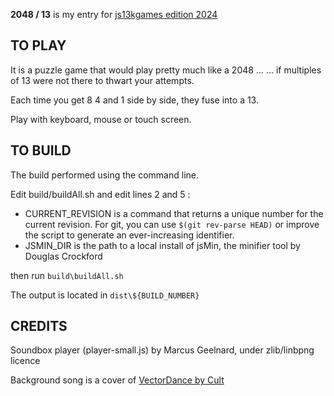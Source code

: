 **2048 / 13** is my entry for [js13kgames edition 2024](https://dev.js13kgames.com/2024/games)

## TO PLAY
It is a puzzle game that would play pretty much like a 2048 ...
... if multiples of 13 were not there to thwart your attempts.

Each time you get 8 4 and 1 side by side, they fuse into a 13.

Play with keyboard, mouse or touch screen.

## TO BUILD

The build performed using the command line.

Edit build/buildAll.sh and edit lines 2 and 5 :
 - CURRENT_REVISION is a command that returns a unique number for the current revision. For git, you can use `$(git rev-parse HEAD)` or improve the script to generate an ever-increasing identifier.
 - JSMIN_DIR is the path to a local install of jsMin, the minifier tool by Douglas Crockford
 
then run `build\buildAll.sh`

The output is located in `dist\${BUILD_NUMBER}`


## CREDITS

Soundbox player (player-small.js) by Marcus Geelnard, under zlib/linbpng licence

Background song is a cover of [VectorDance by Cult](https://www.pouet.net/prod.php?which=67022)
